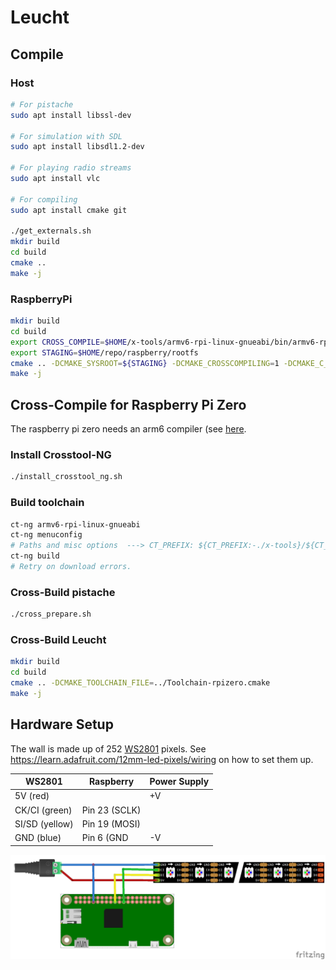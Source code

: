 # Leucht

## Compile

### Host

```bash
# For pistache
sudo apt install libssl-dev

# For simulation with SDL
sudo apt install libsdl1.2-dev

# For playing radio streams
sudo apt install vlc

# For compiling
sudo apt install cmake git

./get_externals.sh
mkdir build
cd build
cmake ..
make -j
```

### RaspberryPi

```bash
mkdir build
cd build
export CROSS_COMPILE=$HOME/x-tools/armv6-rpi-linux-gnueabi/bin/armv6-rpi-linux-gnueabi-
export STAGING=$HOME/repo/raspberry/rootfs
cmake .. -DCMAKE_SYSROOT=${STAGING} -DCMAKE_CROSSCOMPILING=1 -DCMAKE_C_COMPILER=${CROSS_COMPILE}gcc -DCMAKE_CXX_COMPILER=${CROSS_COMPILE}g++ -DCMAKE_LIBRARY_PATH=${STAGING}/usr/lib -DCMAKE_SHARED_LINKER_FLAGS=--sysroot=${STAGING}
make -j
```

## Cross-Compile for Raspberry Pi Zero

The raspberry pi zero needs an arm6 compiler (see [here](https://raspberrypi.stackexchange.com/a/103756/113940).

### Install Crosstool-NG

```bash
./install_crosstool_ng.sh
```

### Build toolchain

```bash
ct-ng armv6-rpi-linux-gnueabi
ct-ng menuconfig
# Paths and misc options  ---> CT_PREFIX: ${CT_PREFIX:-./x-tools}/${CT_HOST:+HOST-${CT_HOST}/}${CT_TARGET}
ct-ng build
# Retry on download errors.
```

### Cross-Build pistache

```bash
./cross_prepare.sh
```

### Cross-Build Leucht

```bash
mkdir build
cd build
cmake .. -DCMAKE_TOOLCHAIN_FILE=../Toolchain-rpizero.cmake
make -j
```

## Hardware Setup

The wall is made up of 252 [WS2801](https://www.adafruit.com/product/738) pixels.
See https://learn.adafruit.com/12mm-led-pixels/wiring on how to set them up.

WS2801         | Raspberry     | Power Supply
---------------|---------------|--------------
5V (red)       |               | +V
CK/CI (green)  | Pin 23 (SCLK) |
SI/SD (yellow) | Pin 19 (MOSI) |
GND (blue)     | Pin 6 (GND    | -V

![alt text](wiring.png "Logo Title Text 1")
